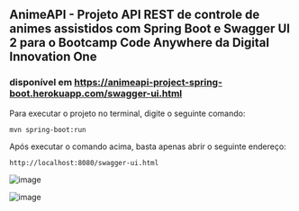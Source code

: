 ## AnimeAPI - Projeto API REST de controle de animes assistidos com Spring Boot e Swagger UI 2 para o Bootcamp Code Anywhere da Digital Innovation One

### disponível em https://animeapi-project-spring-boot.herokuapp.com/swagger-ui.html

Para executar o projeto no terminal, digite o seguinte comando:
~~~
mvn spring-boot:run 
~~~
Após executar o comando acima, basta apenas abrir o seguinte endereço:
~~~
http://localhost:8080/swagger-ui.html
~~~

![image](https://user-images.githubusercontent.com/49367122/117377027-b6d3ba80-aea8-11eb-8e8b-5257d4725c6f.png)

![image](https://user-images.githubusercontent.com/49367122/117380653-9ad41700-aeb0-11eb-9523-df44d9ff7f56.png)
